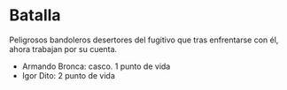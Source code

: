 # Batalla

Peligrosos bandoleros desertores del fugitivo que tras enfrentarse con él, ahora trabajan por su cuenta.
- Armando Bronca: casco. 1 punto de vida
- Igor Dito: 2 punto de vida

